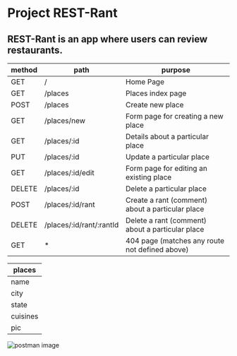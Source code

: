 # Project REST-Rant

## REST-Rant is an app where users can review restaurants.

|method|path         |purpose|
|------|-------------|-------|
|GET   | /           |Home Page       |
|GET   |/places      |Places index page      |
|POST  |/places      |Create new place       |
|GET   |/places/new  |Form page for creating a new place       |
|GET   |/places/:id  |Details about a particular place       |
|PUT   |/places/:id  |Update a particular place       |
|GET   |/places/:id/edit|Form page for editing an existing place|
|DELETE|/places/:id|Delete a particular place|
|POST|/places/:id/rant|Create a rant (comment) about a particular place|
|DELETE|/places/:id/rant/:rantId|Delete a rant (comment) about a particular place|
|GET|*|404 page (matches any route not defined above)|


|places|
|------|
|name|
|city|
|state|
|cuisines|
|pic|


![postman image](https://static.vecteezy.com/system/resources/previews/000/656/457/original/restaurant-badge-and-logo-good-for-print-vector.jpg)